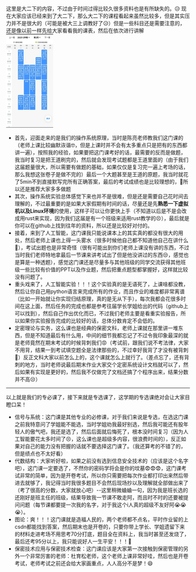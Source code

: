 这里是大二下的内容，不过由于时间过得比较久很多资料也是有所缺失的。😥
现在大家应该已经来到了大二下，那么大二下的课程看起来虽然比较多，但是其实压力并不是很大的（可能是被大三上调教好了😥）但是一些科目还是需要注意的，还是像以前一样先给大家看看我的课表，然后在依次进行讲解<img src="大二下/picture/1.jpg" style="zoom: 25%;" />
* 首先，迎面走来的是我们的操作系统原理，当时是陈亮老师教我们这门课的（老师上课比较幽默诙谐🤓，但是上课时并不会有太多重点只是把有的东西都讲一遍），按照我的经验，如果要把这门课考好的话，最需要的反而是做题，我当时复习是把王道刷完的，然后就会发现考试题都是王道里面的（由于我们这届题量很大，所以需要有做题的基础，如果仅仅是复习完一遍上考场的话，那么我想这张卷子是做不完的）最后一个大题甚至是王道的原题，我当时就花了5min不到直接默写完所有正确答案，最后的考试成绩也是比较理想的，🤗所以还是推荐大家多多做题
* 其次，操作系统实验总体感觉下来也并不是很难，但是还是需要自己花时间去理解的，不过最重要的是如果大家假期有时间的话，尽量还是先**熟悉一下虚拟机以及Linux环境**的使用，这样子可以让你更快上手（不知道以后是不是会改成用rust来实现，因为我们这届是有一个班级来适用rust教学的😣），最后就是你可以在github上找到往年的资料，所以还是比较好对付的。
* 接着，来到了人工智能，这门课我只能说课本上的其实真的都没有很大的用处，然后老师上课也上得一头雾水（很多时候他自己都不知道他自己在讲什么🤣），考试出题也是非常奇怪（很有可能出到你们老师上课没有讲的东西，不过当时我们老师特地拿最后一节课来讲考试出了但是他没讲过的东西😒，感觉也是算是一种透题），感觉这门课还是尽量多与其他班级的同学交流获得其他班级一些比较有价值的PPT以及作业题，然后把重点题型都掌握好，这样就比较没有问题了。
* 重头戏来了，人工智能实验！！！这个实验真的是无语死了，上课啥都没教，然后让你自己用python语言来完成所有的作业，而且作业的难度都非常离谱（比如一开始就让你实现归结原理，真的是无从下手），每次我都会花很多时间在这上面，然后任务的完成也都是参考往届学长学姐给出的代码（github上可以找到），然后自己作出优化而已，不过我们老师主要是看重实验报告，所以如果你实验报告完成的比较好的话，总体分数肯定不会低的。
* 定密理论与实务，这么课也是经典的保密文科，老师上课就在那里讲一堆东西，但是不知道最后有什么用，中间的细节我都忘记了不过令我印象最深的就是老师竟然在期末考试的时候背刺我们😡（考试前，跟我们说不考法律，大家不用背，结果一到考试填空题全是法律那些的，不过幸好我背了才没有被背刺🫠）反正文科大家以前怎么上的，这个课就怎么上就行了。（差点忘了，还有背刺的地方，当时老师说最后期末作业大家交个定密系统设计文档就可以了，然后如果有实现是更好的，然后我不仅做完了文档还搞了个程序出来，结果分数并不高😒）
----
以上就是我们的专必课了，接下来就是专选课了，这学期的专选课绝对会让大家目瞪口呆！
* 信号与系统：这门课是其他专业的必修课，对于我们来说是专选，在选这门课之前我特意问了学姐能不能选，当时学姐劝我最好别选，然后我可能还有股年轻人的傲气吧，我还是选了，然后后面就后悔死了，根本没时间复习（因为人工智能要花太多时间了😣，这么课也是超级多内容，很浪费时间的），反正如果对自己的能力没有把握的话就不要选择这门课了。（我还算考的不错了的，但是绩点也不太好看）
* 代数结构：大家听好啦，如果之前没有选到信息安全技术的（应该是这个名字吧），这门课一定要选了，不然你的密码学将会是你的坟墓😨😨😨，这门课考试非常的简单，因为是开卷考试，所以你只需要把每次作业都打印出来然后带进去就够了，我记得当时我很多题目不会然后现场抄以及理解就全部做出来了（考了很高的分数，大家就放心吧）--这里稍微蛐蛐一句，因为我是班长选的还刚好是班主任的班级，结果导致我一节课不敢走阿，而且时不时的还要被提问问题（每节课都要提一次我的名字，对于我这个i人真的超级不友好阿😭😭😭）。
* 图论：爽！！！这门课就是造福人民的，两个老师都不点名，平时作业留的上csdn都能找到答案，然后期末也是开卷的，只要你带上学长、学姐遗留下来的材料走进考场不用思考70分打底，题目全在资料上，我当时甚至还发烧了，最后还考95分以上，我只能说好人一生平安！！！🤗
* 保密技术应用与保密技术检查：这门课应该是大家第一次接触到保密管理的另外一个非常厉害的老师：杜育松老师，这个老师上课非常好哇，然后也是开卷考试，老师考试之前还会给大家画重点，人人高分不是梦！😄
